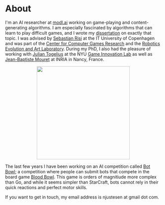# About

I'm an AI researcher at [modl.ai](http://modl.ai) working on game-playing and content-generating algorithms. I am especially fascinated by algorithms that can learn to play difficult games, and I wrote my [dissertation](publications/justesen-dissertation.pdf) on exactly that topic. I was advised by [Sebastian Risi](http://sebastianrisi.com) at the IT University of Copenhagen and was part of the [Center for Computer Games Research](https://game.itu.dk/) and the [Robotics Evolution and Art Laboratory](https://real.itu.dk/). During my PhD, I also had the pleasure of working with [Julian Togelius](http://julian.togelius.com) at the NYU [Game Innovation Lab](http://game.engineering.nyu.edu/) as well as [Jean-Baptiste Mouret](https://members.loria.fr/JBMouret/) at INRIA in Nancy, France. 

<img src="https://njustesen.github.io/njustesen/assets/img/njustesen.png" style="margin: 0 auto; width: 300px; display: block">

The last few years I have been working on an AI competition called [Bot Bowl](http://bot-bowl.com); a competition where people can submit bots that compete in the board game [Blood Bowl](https://en.wikipedia.org/wiki/Blood_Bowl). This game is orders of magnitiude more complex than Go, and while it seems simpler than StarCraft, bots cannot rely in their quick reactions and perfect motor skills. 

If you want to get in touch, my email address is njustesen at gmail dot com. 